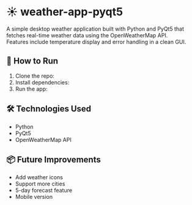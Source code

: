 # ☀️ weather-app-pyqt5

A simple desktop weather application built with Python and PyQt5 that fetches real-time weather data using the OpenWeatherMap API.  
Features include temperature display and error handling in a clean GUI.

## 🚀 How to Run
1. Clone the repo:
2. Install dependencies:
3. Run the app:

## 🛠️ Technologies Used
- Python
- PyQt5
- OpenWeatherMap API

## 📦 Future Improvements
- Add weather icons
- Support more cities
- 5-day forecast feature
- Mobile version   
